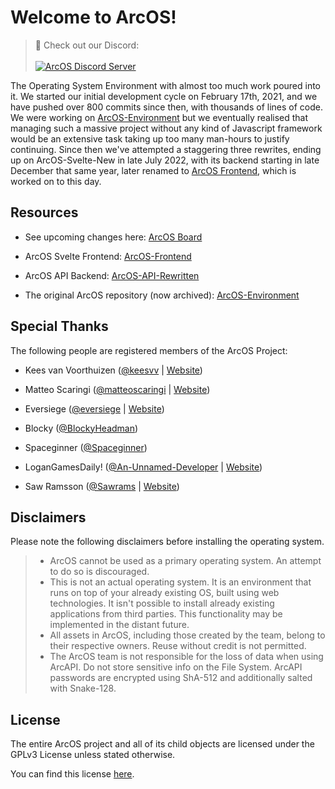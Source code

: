 <h1>Welcome to ArcOS!</h1>

> 💬 Check out our Discord:
> <br/><br/>
> [![ArcOS Discord Server](https://invidget.switchblade.xyz/wwcWeKbqxB)](https://discord.gg/wwcWeKbqxB)


The Operating System Environment with almost too much work poured into it. We started our initial development cycle on February 17th, 2021, and we have pushed over 800 commits since then, with thousands of lines of code. We were working on [ArcOS-Environment](https://github.com/IzK-ArcOS/ArcOS-Environment) but we eventually realised that managing such a massive project without any kind of Javascript framework would be an extensive task taking up too many man-hours to justify continuing. Since then we've attempted a staggering three rewrites, ending up on ArcOS-Svelte-New in late July 2022, with its backend starting in late December that same year, later renamed to [ArcOS Frontend](https://github.com/IzK-ArcOS/ArcOS-Frontend), which is worked on to this day.

## Resources

- See upcoming changes here: [ArcOS Board](https://github.com/orgs/IzK-ArcOS/projects/1)

- ArcOS Svelte Frontend: [ArcOS-Frontend](https://github.com/IzK-ArcOS/ArcOS-Frontend)
- ArcOS API Backend: [ArcOS-API-Rewritten](https://github.com/IzK-ArcOS/ArcOS-API-Rewritten)
- The original ArcOS repository (now archived): [ArcOS-Environment](https://github.com/IzK-ArcOS/ArcOS-Environment)

## Special Thanks

The following people are registered members of the ArcOS Project:

- Kees van Voorthuizen ([@keesvv](https://github.com/keesvv) | [Website](https://keesvv.nl))
- Matteo Scaringi ([@matteoscaringi](https://github.com/matteoscaringi) | [Website](http://matteoscaringi.be/))

- Eversiege ([@eversiege](https://github.com/eversiege) | [Website](https://eversiege.me/))
- Blocky ([@BlockyHeadman](https://github.com/Blockyheadman))
- Spaceginner ([@Spaceginner](https://github.com/Spaceginner))
- LoganGamesDaily! ([@An-Unnamed-Developer](https://github.com/An-Unnamed-Developer) | [Website](https://abacusnet.ml/about-me))
- Saw Ramsson ([@Sawrams](https://github.com/sawrams) | [Website](https://sawrams.ru/))

## Disclaimers

Please note the following disclaimers before installing the operating system.

> - ArcOS cannot be used as a primary operating system. An attempt to do so is discouraged.
> - This is not an actual operating system. It is an environment that runs on top of your already existing OS, built using web technologies. It isn't possible to install already existing applications from third parties. This functionality may be implemented in the distant future.
> - All assets in ArcOS, including those created by the team, belong to their respective owners. Reuse without credit is not permitted.
> - The ArcOS team is not responsible for the loss of data when using ArcAPI. Do not store sensitive info on the File System. ArcAPI passwords are encrypted using ShA-512 and additionally salted with Snake-128.

## License

The entire ArcOS project and all of its child objects are licensed under the GPLv3 License unless stated otherwise.

You can find this license [here](../LICENSE).
